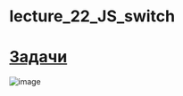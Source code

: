 # lecture_22_JS_switch  

#  [Задачи ](https://github.com/schoolteacherMP/lecture_22_JS/blob/main/tasks.md)  

![image](https://user-images.githubusercontent.com/113675674/214244245-de23dcb6-bee7-4ff3-a138-9abe2e586838.png)  
